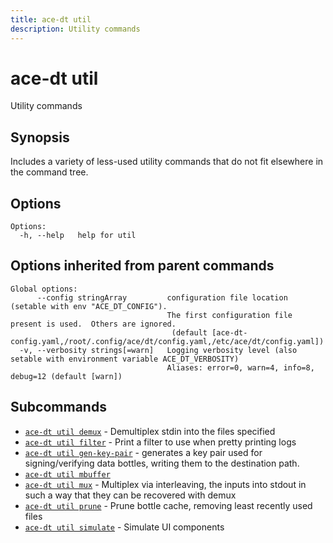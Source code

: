 ```yaml
---
title: ace-dt util
description: Utility commands
---
```


<!--
This documentation is auto generated by a script.
Please do not edit this file directly.
-->

<!-- markdownlint-disable-next-line single-title -->
# ace-dt util

Utility commands

## Synopsis

Includes a variety of less-used utility commands that do not fit elsewhere in the command tree.

## Options

```plaintext
Options:
  -h, --help   help for util
```

## Options inherited from parent commands

```plaintext
Global options:
      --config stringArray         configuration file location (setable with env "ACE_DT_CONFIG").
                                   The first configuration file present is used.  Others are ignored.
                                    (default [ace-dt-config.yaml,/root/.config/ace/dt/config.yaml,/etc/ace/dt/config.yaml])
  -v, --verbosity strings[=warn]   Logging verbosity level (also setable with environment variable ACE_DT_VERBOSITY)
                                   Aliases: error=0, warn=4, info=8, debug=12 (default [warn])
```

## Subcommands

- [`ace-dt util demux`](demux.md) - Demultiplex stdin into the files specified
- [`ace-dt util filter`](filter/index.md) - Print a filter to use when pretty printing logs
- [`ace-dt util gen-key-pair`](gen-key-pair.md) - generates a key pair used for signing/verifying data bottles, writing them to the destination path.
- [`ace-dt util mbuffer`](mbuffer.md)
- [`ace-dt util mux`](mux.md) - Multiplex via interleaving, the inputs into stdout in such a way that they can be recovered with demux
- [`ace-dt util prune`](prune.md) - Prune bottle cache, removing least recently used files
- [`ace-dt util simulate`](simulate.md) - Simulate UI components
